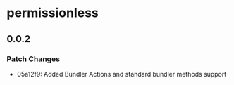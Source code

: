 # permissionless

## 0.0.2

### Patch Changes

- 05a12f9: Added Bundler Actions and standard bundler methods support
